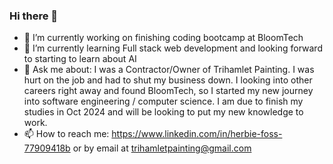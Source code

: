 ### Hi there 👋

- 🔭 I’m currently working on finishing coding bootcamp at BloomTech
- 🌱 I’m currently learning Full stack web development and looking forward to starting to learn about AI
- 💬 Ask me about:  I was a Contractor/Owner of Trihamlet Painting.  I was hurt on the job and had to shut my business down.  I looking into other careers right away and found BloomTech,
                     so I started my new journey into software engineering / computer science.  I am due to finish my studies in Oct 2024 and will be looking to put my new knowledge to  
                     work.
- 📫 How to reach me: https://www.linkedin.com/in/herbie-foss-77909418b or by email at trihamletpainting@gmail.com
<!--
**Herbie216/Herbie216** is a ✨ _special_ ✨ repository because its `README.md` (this file) appears on your GitHub profile.
Here are some ideas to get you started:

- 👯 I’m looking to collaborate on ...
- 🤔 I’m looking for help with ...
- ⚡ Fun fact: The profile picture is a binary star system
- 😄 Pronouns: ...
-->
